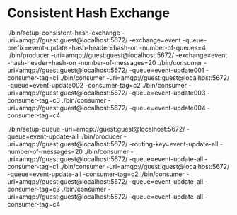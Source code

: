 # Consistent Hash Exchange

./bin/setup-consistent-hash-exchange -uri=amqp://guest:guest@localhost:5672/ -exchange=event -queue-prefix=event-update -hash-header=hash-on -number-of-queues=4 
./bin/producer -uri=amqp://guest:guest@localhost:5672/ -exchange=event -hash-header=hash-on -number-of-messages=20
./bin/consumer -uri=amqp://guest:guest@localhost:5672/ -queue=event-update001 -consumer-tag=c1
./bin/consumer -uri=amqp://guest:guest@localhost:5672/ -queue=event-update002 -consumer-tag=c2
./bin/consumer -uri=amqp://guest:guest@localhost:5672/ -queue=event-update003 -consumer-tag=c3
./bin/consumer -uri=amqp://guest:guest@localhost:5672/ -queue=event-update004 -consumer-tag=c4

./bin/setup-queue -uri=amqp://guest:guest@localhost:5672/ -queue=event-update-all
./bin/producer -uri=amqp://guest:guest@localhost:5672/ -routing-key=event-update-all -number-of-messages=20
./bin/consumer -uri=amqp://guest:guest@localhost:5672/ -queue=event-update-all -consumer-tag=c1
./bin/consumer -uri=amqp://guest:guest@localhost:5672/ -queue=event-update-all -consumer-tag=c2
./bin/consumer -uri=amqp://guest:guest@localhost:5672/ -queue=event-update-all -consumer-tag=c3
./bin/consumer -uri=amqp://guest:guest@localhost:5672/ -queue=event-update-all -consumer-tag=c4
